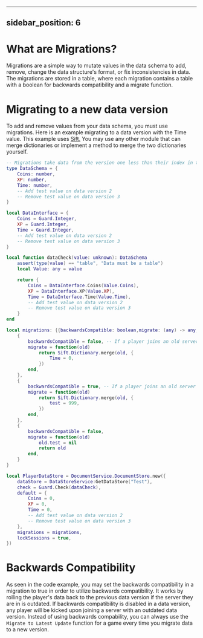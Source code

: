 
---
sidebar_position: 6
---
# What are Migrations?
Migrations are a simple way to mutate values in the data schema to add, remove, change the data structure's format, or fix inconsistencies in data.
The migrations are stored in a table, where each migration contains a table with a boolean for backwards compatibility and a migrate function.

# Migrating to a new data version
To add and remove values from your data schema, you must use migrations.
Here is an example migrating to a data version with the Time value.
This example uses [Sift.](https://github.com/cxmeel/sift?tab=readme-ov-file#sift) You may use any other module that can merge dictionaries or implement a method to merge the two dictionaries yourself.
```lua
-- Migrations take data from the version one less than their index in the table, and update the data to the next version
type DataSchema = {
	Coins: number,
	XP: number,
	Time: number,
	-- Add test value on data version 2
	-- Remove test value on data version 3
}

local DataInterface = {
	Coins = Guard.Integer,
	XP = Guard.Integer,
	Time = Guard.Integer,
	-- Add test value on data version 2
	-- Remove test value on data version 3
}

local function dataCheck(value: unknown): DataSchema
	assert(type(value) == "table", "Data must be a table")
	local Value: any = value

	return {
		Coins = DataInterface.Coins(Value.Coins),
		XP = DataInterface.XP(Value.XP),
		Time = DataInterface.Time(Value.Time),
		-- Add test value on data version 2
		-- Remove test value on data version 3
	}
end

local migrations: {{backwardsCompatible: boolean,migrate: (any) -> any,}} = {
	{
		backwardsCompatible = false, -- If a player joins an old server with an outdated data version, DocumentService will throw an error and kick the player
		migrate = function(old)
			return Sift.Dictionary.merge(old, {
				Time = 0,
			})
		end,
	},
	{
		backwardsCompatible = true, -- If a player joins an old server with an outdated data version, DocumentService will load the previous data version
		migrate = function(old)
			return Sift.Dictionary.merge(old, {
				test = 999,
			})
		end,
	},
	{
		backwardsCompatible = false, 
		migrate = function(old)
			old.test = nil
			return old
		end,
	}
}

local PlayerDataStore = DocumentService.DocumentStore.new({
	dataStore = DataStoreService:GetDataStore("Test"),
	check = Guard.Check(dataCheck),
	default = {
		Coins = 0,
		XP = 0,
		Time = 0,
		-- Add test value on data version 2
		-- Remove test value on data version 3
	},
	migrations = migrations,
	lockSessions = true,
})
```
# Backwards Compatibility
As seen in the code example, you may set the backwards compatibility in a migration to true in order to utilize backwards compatibility. It works by rolling the player's data back to the previous data version if the server they are in is outdated.
If backwards compatibility is disabled in a data version, any player will be kicked upon joining a server with an outdated data version. 
Instead of using backwards compability, you can always use the `Migrate to Latest Update` function for a game every time you migrate data to a new version.
